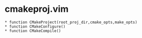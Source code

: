 # cmakeproj.vim
	
	* function CMakeProject(root_proj_dir,cmake_opts,make_opts)
	* function CMakeConfigure()
	* function CMakeCompile()

